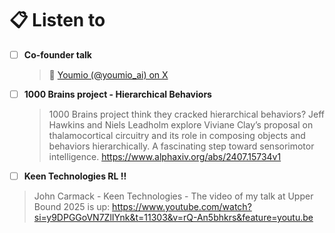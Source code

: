 # 📋 Listen to

- [ ] **Co-founder talk**
  > 📝 [Youmio (@youmio_ai) on X](https://x.com/youmio_ai/status/1930653114966663452?s=19)
- [ ] **1000 Brains project - Hierarchical Behaviors**
  > 1000 Brains project think they cracked hierarchical behaviors? Jeff Hawkins and Niels Leadholm explore Viviane Clay’s proposal on thalamocortical circuitry and its role in composing objects and behaviors hierarchically. A fascinating step toward sensorimotor intelligence.
  > https://www.alphaxiv.org/abs/2407.15734v1
 - [ ] **Keen Technologies RL !!**
  > John Carmack - Keen Technologies - The video of my talk at Upper Bound 2025 is up:
  > https://www.youtube.com/watch?si=y9DPGGoVN7ZlIYnk&t=11303&v=rQ-An5bhkrs&feature=youtu.be